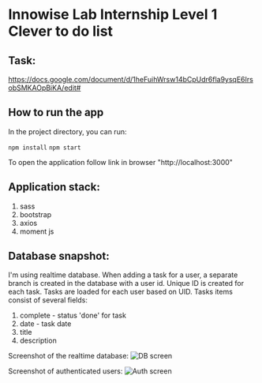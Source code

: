 # Innowise Lab Internship Level 1 Clever to do list

## Task:

https://docs.google.com/document/d/1heFuihWrsw14bCpUdr6fla9ysqE6IrsobSMKAOpBiKA/edit#

## How to run the app

In the project directory, you can run:

`npm install`
`npm start`

To open the application follow link in browser "http://localhost:3000"

## Application stack:

1. sass
2. bootstrap
3. axios
4. moment js

## Database snapshot:

I'm using realtime database. When adding a task for a user, a separate branch is created in the database with a user id.
Unique ID is created for each task. Tasks are loaded for each user based on UID. Tasks items consist of several fields:

1. complete - status 'done' for task
2. date - task date
3. title
4. description

Screenshot of the realtime database:
![DB screen](dbSnapshot/screenshotDB.jpg)

Screenshot of authenticated users:
![Auth screen](dbSnapshot/screenshotAuth.jpg)

